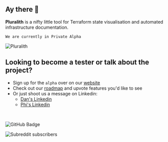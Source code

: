 ## Ay there 🖖


**Pluralith** is a nifty little tool for Terraform state visualisation and automated infrastructure documentation.

`We are currently in Private Alpha`

![Pluralith](https://alpha.pluralith.com/img/platform-preview.b3fce129.svg)

## Looking to become a tester or talk about the project?
- Sign up for the `alpha` over on our [website](https://www.pluralith.com)
- Check out our [roadmap](https://roadmap.pluralith.com) and upvote features you'd like to see
- Or just shoot us a message on Linkedin:
  -  [Dan's Linkedin](https://www.linkedin.com/in/danielputzer/)
  -  [Phi's Linkedin](https://www.linkedin.com/in/philipp-weber-a8517b231/)

&nbsp;

![GitHub Badge](https://user-images.githubusercontent.com/25454503/156019514-e36729f1-b281-49e0-adcc-5a56bc49afcf.svg)

![Subreddit subscribers](https://img.shields.io/reddit/subreddit-subscribers/pluralith?style=social)
